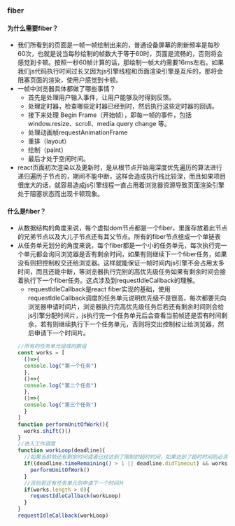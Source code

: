 ### fiber

#### 为什么需要fiber？
- 我们所看到的页面是一帧一帧绘制出来的，普通设备屏幕的刷新频率是每秒 60次，也就是说当每秒绘制的帧数大于等于60时，页面是流畅的，否则将会感觉到卡顿。按照一秒60帧计算的话，那绘制一帧大约需要16ms左右。如果我们js代码执行时间过长又因为js引擎线程和页面渲染引擎是互斥的，那将会阻塞页面的渲染，使用户感觉到卡顿。
- 一帧中浏览器具体都做了哪些事情？
  - 首先是处理用户输入事件，让用户能够及时得到反馈。
  - 处理定时器，检查哪些定时器已经到时，然后执行这些定时器的回调。
  - 接下来处理 Begin Frame（开始帧），即每一帧的事件，包括 window.resize、scroll、media query change 等。
  - 处理动画帧requestAnimationFrame
  - 重排（layout）
  - 绘制（paint）
  - 最后才处于空闲时间。
- react页面初次渲染以及更新时，是从根节点开始用深度优先遍历的算法进行递归遍历子节点的，期间不能中断，这样会造成执行栈比较深，而且如果项目很庞大的话，就容易造成js引擎线程一直占用着浏览器资源导致页面渲染引擎处于阻塞状态而出现卡顿现象。

#### 什么是fiber？
- 从数据结构的角度来说，每个虚拟dom节点都是一个fiber，里面存放着此节点的兄弟节点以及大儿子节点还有其父节点。所有的fiber节点组成一个单链表
- 从任务单元划分的角度来说，每个fiber都是一个小的任务单元，每次执行完一个单元都会询问浏览器是否有剩余时间，如果有则继续下一个fiber任务，如果没有则把控制权交还给浏览器。这样就能保证一帧时间内js引擎不会占用太多时间，而且还能中断，等浏览器执行完别的高优先级任务如果有剩余时间会接着执行下一个fiber任务。这点涉及到requestIdleCallback的理解。
  - requestIdleCallback是react fiber实现的基础，使用requestIdleCallback调度的任务单元说明优先级不是很高，每次都要先向浏览器申请时间片，浏览器执行完高优先级任务后若还有剩余时间则会给js引擎分配时间片，js执行完一个任务单元后会查看当前帧还是否有时间剩余，若有则继续执行下一个任务单元，否则将交出控制权让给浏览器，然后申请下一个时间片。
  ```js
  //所有的任务单元组成的数组
  const works = [
    ()=>{
    console.log("第一个任务")
    },
    ()=>{
    console.log("第二个任务")
    },
    ()=>{
    console.log("第三个任务")
    }
  ]
  function performUnitOfWork(){
    works.shift()()
  }
  //进入工作调度
  function workLoop(deadline){
    //如果当前帧还有剩余时间或者已经达到了限制的超时时间，如果达到了超时时间则必须强制执行此任务单元，不交出控制权。
    if((deadline.timeRemaining() > 1 || deadline.didTimeout) && works.length > 0){
      performUnitOfWork()
    }
    //否则若还有任务单元则申请下一个时间片
    if(works.length > 0){
      requestIdleCallback(workLoop)
    }
  }
  requestIdleCallback(workLoop)
  ```
